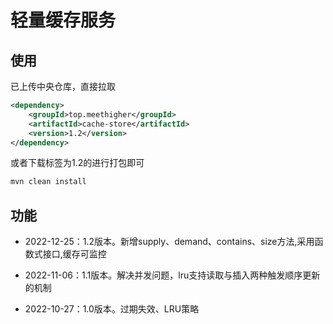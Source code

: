 # 轻量缓存服务

## 使用

已上传中央仓库，直接拉取

```xml
<dependency>
    <groupId>top.meethigher</groupId>
    <artifactId>cache-store</artifactId>
    <version>1.2</version>
</dependency>
```

或者下载标签为1.2的进行打包即可


```sh
mvn clean install
```

## 功能

* 2022-12-25：1.2版本。新增supply、demand、contains、size方法,采用函数式接口,缓存可监控

* 2022-11-06：1.1版本。解决并发问题，lru支持读取与插入两种触发顺序更新的机制

* 2022-10-27：1.0版本。过期失效、LRU策略